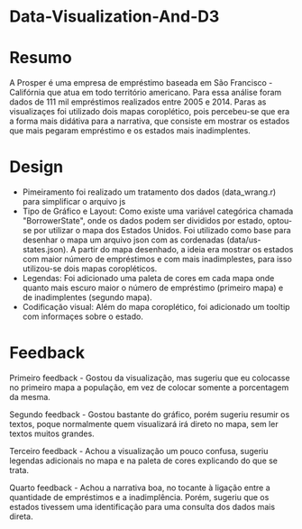 # Data-Visualization-And-D3

# Resumo
A Prosper é uma empresa de empréstimo baseada em São Francisco - Califórnia que atua em todo território americano. 
Para essa análise foram dados de 111 mil empréstimos realizados entre 2005 e 2014. Paras as visualizaçes foi utilizado
dois mapas coroplético, pois percebeu-se que era a forma mais didátiva para a narrativa, que consiste em mostrar os estados que mais pegaram empréstimo e os estados mais inadimplentes. 

# Design
- Pimeiramento foi realizado um tratamento dos dados (data_wrang.r) para simplificar o arquivo js
- Tipo de Gráfico e Layout: Como existe uma variável categórica chamada "BorrowerState", onde os dados podem ser divididos por estado, optou-se por utilizar o mapa dos Estados Unidos. Foi utilizado como base para desenhar o mapa um arquivo json com as cordenadas (data/us-states.json). A partir do mapa desenhado, a ideia era mostrar os estados com maior número de empréstimos e com mais inadimplestes, para isso utilizou-se dois mapas coropléticos.
- Legendas: Foi adicionado uma paleta de cores em cada mapa onde quanto mais escuro maior o número de empréstimo (primeiro mapa) e de inadimplentes (segundo mapa).
- Codificação visual: Além do mapa coroplético, foi adicionado um tooltip com informaçes sobre o estado.

# Feedback
Primeiro feedback - Gostou da visualização, mas sugeriu que eu colocasse no primeiro mapa a população, em vez de colocar somente a porcentagem da mesma.

Segundo feedback - Gostou bastante do gráfico, porém sugeriu resumir os textos, poque normalmente quem visualizará irá direto no mapa, sem ler textos muitos grandes.

Terceiro feedback - Achou a visualização um pouco confusa, sugeriu legendas adicionais no mapa e na paleta de cores explicando do que se trata. 

Quarto feedback - Achou a narrativa boa, no tocante à ligação entre a quantidade de empréstimos e a inadimplência. Porém, sugeriu que os estados tivessem uma identificação para uma consulta dos dados mais direta.
